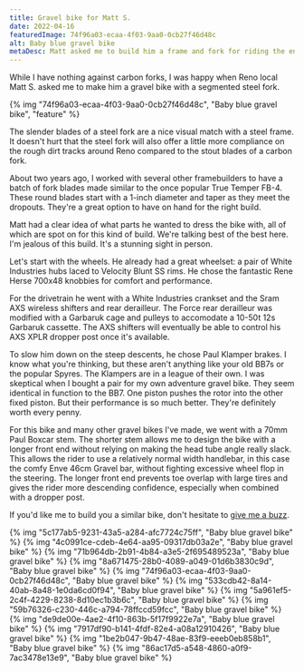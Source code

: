 ```yaml
---
title: Gravel bike for Matt S.
date: 2022-04-16
featuredImage: 74f96a03-ecaa-4f03-9aa0-0cb27f46d48c
alt: Baby blue gravel bike
metaDesc: Matt asked me to build him a frame and fork for riding the endless gravel roads around Reno.
---
```


While I have nothing against carbon forks, I was happy when Reno local Matt S. asked me to make him a gravel bike with a segmented steel fork.

{% img "74f96a03-ecaa-4f03-9aa0-0cb27f46d48c", "Baby blue gravel bike", "feature" %}

The slender blades of a steel fork are a nice visual match with a steel frame. It doesn't hurt that the steel fork will also offer a little more compliance on the rough dirt tracks around Reno compared to the stout blades of a carbon fork. 

About two years ago, I worked with several other framebuilders to have a batch of fork blades made similar to the once popular True Temper FB-4. These round blades start with a 1-inch diameter and taper as they meet the dropouts. They're a great option to have on hand for the right build.

Matt had a clear idea of what parts he wanted to dress the bike with, all of which are spot on for this kind of build. We're talking best of the best here. I'm jealous of this build. It's a stunning sight in person.

Let's start with the wheels. He already had a great wheelset: a pair of White Industries hubs laced to Velocity Blunt SS rims. He chose the fantastic Rene Herse 700x48 knobbies for comfort and performance.

For the drivetrain he went with a White Industries crankset and the Sram AXS wireless shifters and rear derailleur. The Force rear derailleur was modified with a Garbaruk cage and pulleys to accomodate a 10-50t 12s Garbaruk cassette. The AXS shifters will eventually be able to control his AXS XPLR dropper post once it's available. 

To slow him down on the steep descents, he chose Paul Klamper brakes. I know what you're thinking, but these aren't anything like your old BB7s or the popular Spyres. The Klampers are in a league of their own. I was skeptical when I bought a pair for my own adventure gravel bike. They seem identical in function to the BB7. One piston pushes the rotor into the other fixed piston. But their performance is so much better. They're definitely worth every penny.

For this bike and many other gravel bikes I've made, we went with a 70mm Paul Boxcar stem. The shorter stem allows me to design the bike with a longer front end without relying on making the head tube angle really slack. This allows the rider to use a relatively normal width handlebar, in this case the comfy Enve 46cm Gravel bar, without fighting excessive wheel flop in the steering. The longer front end prevents toe overlap with large tires and gives the rider more descending confidence, especially when combined with a dropper post.

If you'd like me to build you a similar bike, don't hesitate to [give me a buzz](https://manzanitacycles.com/contact).

{% img "5c177ab5-9231-43a5-a284-afc7724c75ff", "Baby blue gravel bike" %}
{% img "4c0991ce-cdeb-4e64-aa95-09317db03a2e", "Baby blue gravel bike" %}
{% img "71b964db-2b91-4b84-a3e5-2f695489523a", "Baby blue gravel bike" %}
{% img "8a671475-28b0-4089-a049-01d6b3830c9d", "Baby blue gravel bike" %}
{% img "74f96a03-ecaa-4f03-9aa0-0cb27f46d48c", "Baby blue gravel bike" %}
{% img "533cdb42-8a14-40ab-8a48-1e0da6cd0f94", "Baby blue gravel bike" %}
{% img "5a961ef5-2c4f-4229-8238-8d10ec1b3b6c", "Baby blue gravel bike" %}
{% img "59b76326-c230-446c-a794-78ffccd59fcc", "Baby blue gravel bike" %}
{% img "de9de00e-4ae2-4f10-863b-5f17f9922e7a", "Baby blue gravel bike" %}
{% img "7917df90-b141-4fdf-82e4-a08a12910426", "Baby blue gravel bike" %}
{% img "1be2b047-9b47-48ae-83f9-eeeb0eb858b1", "Baby blue gravel bike" %}
{% img "86ac17d5-a548-4860-a0f9-7ac3478e13e9", "Baby blue gravel bike" %}